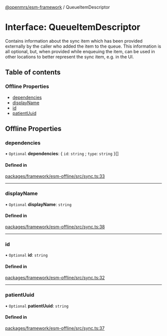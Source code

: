 [@openmrs/esm-framework](../API.md) / QueueItemDescriptor

# Interface: QueueItemDescriptor

Contains information about the sync item which has been provided externally by the caller
who added the item to the queue.
This information is all optional, but, when provided while enqueuing the item, can be used in other
locations to better represent the sync item, e.g. in the UI.

## Table of contents

### Offline Properties

- [dependencies](QueueItemDescriptor.md#dependencies)
- [displayName](QueueItemDescriptor.md#displayname)
- [id](QueueItemDescriptor.md#id)
- [patientUuid](QueueItemDescriptor.md#patientuuid)

## Offline Properties

### dependencies

• `Optional` **dependencies**: { `id`: `string` ; `type`: `string`  }[]

#### Defined in

[packages/framework/esm-offline/src/sync.ts:33](https://github.com/jona42-ui/openmrs-esm-core/blob/main/packages/framework/esm-offline/src/sync.ts#L33)

___

### displayName

• `Optional` **displayName**: `string`

#### Defined in

[packages/framework/esm-offline/src/sync.ts:38](https://github.com/jona42-ui/openmrs-esm-core/blob/main/packages/framework/esm-offline/src/sync.ts#L38)

___

### id

• `Optional` **id**: `string`

#### Defined in

[packages/framework/esm-offline/src/sync.ts:32](https://github.com/jona42-ui/openmrs-esm-core/blob/main/packages/framework/esm-offline/src/sync.ts#L32)

___

### patientUuid

• `Optional` **patientUuid**: `string`

#### Defined in

[packages/framework/esm-offline/src/sync.ts:37](https://github.com/jona42-ui/openmrs-esm-core/blob/main/packages/framework/esm-offline/src/sync.ts#L37)
